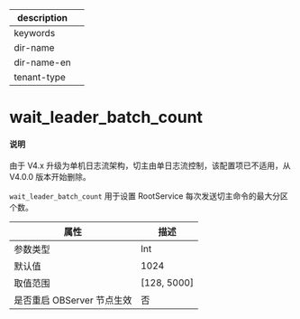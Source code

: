 |description||
|---|---|
|keywords||
|dir-name||
|dir-name-en||
|tenant-type||

# wait_leader_batch_count

<main id="notice" type='explain'>
<h4>说明</h4>
<p>由于 V4.x 升级为单机日志流架构，切主由单日志流控制，该配置项已不适用，从 V4.0.0 版本开始删除。</p>
</main>

`wait_leader_batch_count` 用于设置 RootService 每次发送切主命令的最大分区个数。

|      **属性**      |    **描述**     |
|------------------|---------------|
| 参数类型             | Int            |
| 默认值              | 1024          |
| 取值范围             | \[128, 5000\] |
| 是否重启 OBServer 节点生效 | 否             |



